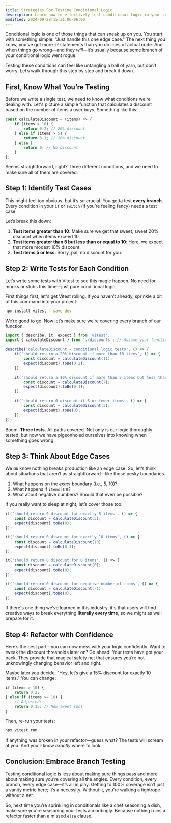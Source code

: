 ```yaml
---
title: Strategies For Testing Conditional Logic
description: Learn how to effectively test conditional logic in your code.
modified: 2024-09-28T15:31:06-06:00
---
```


Conditional logic is one of those things that can sneak up on you. You start with something simple: "Just handle this one edge case." The next thing you know, you’ve got more `if` statements than you do lines of actual code. And when things go wrong—and they *will*—it’s usually because some branch of your conditional logic went rogue.

Testing these conditions can feel like untangling a ball of yarn, but don’t worry. Let’s walk through this step by step and break it down.

## First, Know What You’re Testing

Before we write a single test, we need to know what conditions we’re dealing with. Let's picture a simple function that calculates a discount based on the number of items a user buys. Something like this:

```javascript
const calculateDiscount = (items) => {
	if (items > 10) {
		return 0.2; // 20% discount
	} else if (items > 5) {
		return 0.1; // 10% discount
	} else {
		return 0; // No discount
	}
};
```

Seems straightforward, right? Three different conditions, and we need to make sure all of them are covered.

## Step 1: Identify Test Cases

This might feel too obvious, but it’s *so* crucial. You gotta test **every branch**. Every condition in your `if` or `switch` (if you’re feeling fancy) needs a test case.

Let’s break this down:

1. **Test items greater than 10**: Make sure we get that sweet, sweet 20% discount when items exceed 10.
2. **Test items greater than 5 but less than or equal to 10**: Here, we expect that more modest 10% discount.
3. **Test items 5 or less**: Sorry, pal, no discount for you.

## Step 2: Write Tests for Each Condition

Let’s write some tests with Vitest to see this magic happen. No need for mocks or stubs this time—just pure conditional logic.

First things first, let's get Vitest rolling. If you haven’t already, sprinkle a bit of this command into your project:

```bash
npm install vitest --save-dev
```

We’re good to go. Now let’s make sure we’re covering every branch of our function.

```javascript
import { describe, it, expect } from 'vitest';
import { calculateDiscount } from './discounts'; // Assume your function lives here

describe('calculateDiscount - conditional logic tests', () => {
	it('should return a 20% discount if more than 10 items', () => {
		const discount = calculateDiscount(11);
		expect(discount).toBe(0.2);
	});

	it('should return a 10% discount if more than 5 items but less than or equal to 10', () => {
		const discount = calculateDiscount(7);
		expect(discount).toBe(0.1);
	});

	it('should return 0 discount if 5 or fewer items', () => {
		const discount = calculateDiscount(3);
		expect(discount).toBe(0);
	});
});
```

Boom. **Three tests.** All paths covered. Not only is our logic thoroughly tested, but now we have pigeonholed ourselves into knowing when something goes wrong.

## Step 3: Think About Edge Cases

We *all* know nothing breaks production like an edge case. So, let’s think about situations that aren’t as straightforward—like those pesky boundaries.

1. What happens on the *exact* boundary (i.e., 5, 10)?
2. What happens if `items` is `0`?
3. What about negative numbers? Should that even be possible?

If you really want to sleep at night, let’s cover those too:

```javascript
it('should return 0 discount for exactly 5 items', () => {
	const discount = calculateDiscount(5);
	expect(discount).toBe(0);
});

it('should return 0 discount for exactly 10 items', () => {
	const discount = calculateDiscount(10);
	expect(discount).toBe(0.1);
});

it('should return 0 discount for 0 items', () => {
	const discount = calculateDiscount(0);
	expect(discount).toBe(0);
});

it('should return 0 discount for negative number of items', () => {
	const discount = calculateDiscount(-1);
	expect(discount).toBe(0);
});
```

If there's one thing we’ve learned in this industry, it's that users will find creative ways to break everything **literally every time**, so we might as well prepare for it.

## Step 4: Refactor with Confidence

Here’s the best part—you can now mess with your logic confidently. Want to tweak the discount thresholds later on? Go ahead! Your tests have got your back. They provide that magical safety net that ensures you’re not unknowingly changing behavior left and right.

Maybe later you decide, "Hey, let’s give a 15% discount for exactly 10 items." You can change:

```javascript
if (items > 10) {
	return 0.2;
} else if (items >= 10) {
	// Adjusted!
	return 0.15; // New sweet spot
}
```

Then, re-run your tests:

```bash
npx vitest run
```

If anything was broken in your refactor—guess what? The tests will scream at you. And you’ll know *exactly* where to look.

## Conclusion: Embrace Branch Testing

Testing conditional logic is less about making sure things pass and more about making sure you’re covering all the angles. Every condition, every branch, every edge case—it’s all in play. Getting to 100% coverage isn’t just a vanity metric here; it’s a necessity. Without it, you're walking a tightrope without a net.

So, next time you’re sprinkling in conditionals like a chef seasoning a dish, make sure you're seasoning your tests accordingly. Because nothing ruins a refactor faster than a missed `else` clause.
